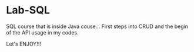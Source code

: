 # Lab-SQL

SQL course that is inside Java couse...
First steps into CRUD and the begin of the API usage in my codes.

Let's ENJOY!!!

